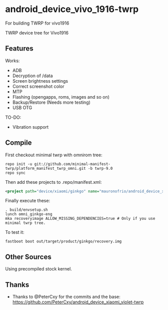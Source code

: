 # android_device_vivo_1916-twrp
For building TWRP for vivo1916

TWRP device tree for Vivo1916

## Features

Works:

- ADB
- Decryption of /data
- Screen brightness settings
- Correct screenshot color
- MTP
- Flashing (opengapps, roms, images and so on)
- Backup/Restore (Needs more testing)
- USB OTG

TO-DO:

- Vibration support

## Compile

First checkout minimal twrp with omnirom tree:

```
repo init -u git://github.com/minimal-manifest-twrp/platform_manifest_twrp_omni.git -b twrp-9.0
repo sync
```

Then add these projects to .repo/manifest.xml:

```xml
<project path="device/xiaomi/ginkgo" name="mauronofrio/android_device_xiaomi_ginkgo" remote="github" revision="android-9.0" />
```

Finally execute these:

```
. build/envsetup.sh
lunch omni_ginkgo-eng
mka recoveryimage ALLOW_MISSING_DEPENDENCIES=true # Only if you use minimal twrp tree.
```

To test it:

```
fastboot boot out/target/product/ginkgo/recovery.img
```

## Other Sources

Using precompiled stock kernel.

## Thanks

- Thanks to @PeterCxy for the commits and the base: https://github.com/PeterCxy/android_device_xiaomi_violet-twrp
